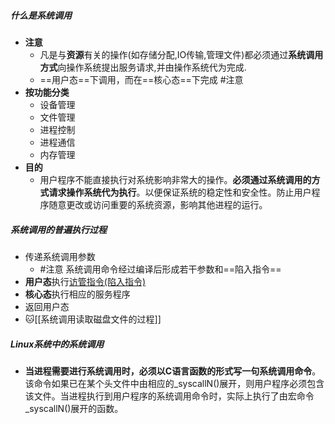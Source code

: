 ##### 什么是系统调用
- **注意**
	- 凡是与**资源**有关的操作(如存储分配,IO传输,管理文件)都必须通过**系统调用方式**向操作系统提出服务请求,并由操作系统代为完成.
	- ==用户态==下调用，而在==核心态==下完成 #注意 
- **按功能分类**
	- 设备管理
	- 文件管理
	- 进程控制
	- 进程通信
	- 内存管理
- **目的**
	- 用户程序不能直接执行对系统影响非常大的操作。**必须通过系统调用的方式请求操作系统代为执行**。以便保证系统的稳定性和安全性。防止用户程序随意更改或访问重要的系统资源，影响其他进程的运行。
##### 系统调用的普遍执行过程
- 传递系统调用参数
	-  #注意 系统调用命令经过编译后形成若干参数和==陷入指令==
- **用户态**执行[访管指令(陷入指令)](../计算机组成原理/访管指令(陷入指令).md)
- **核心态**执行相应的服务程序
- 返回用户态
- 🐱[[系统调用读取磁盘文件的过程]]
##### Linux系统中的系统调用
- **当进程需要进行系统调用时，必须以C语言函数的形式写一句系统调用命令**。该命令如果已在某个头文件中由相应的_syscallN()展开，则用户程序必须包含该文件。当进程执行到用户程序的系统调用命令时，实际上执行了由宏命令_syscallN()展开的函数。